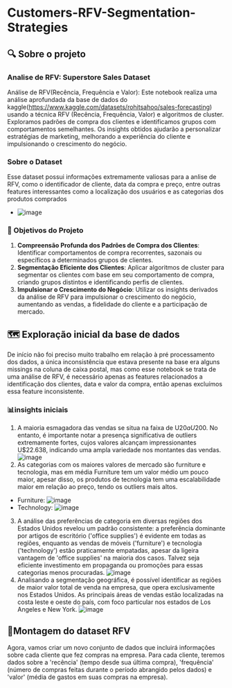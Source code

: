 # Customers-RFV-Segmentation-Strategies
## 🔍 Sobre o projeto
### Analise de RFV: Superstore Sales Dataset
Análise de RFV(Recência, Frequência e Valor): Este notebook realiza uma análise aprofundada da base de dados do kaggle(https://www.kaggle.com/datasets/rohitsahoo/sales-forecasting) usando a técnica RFV (Recência, Frequência, Valor) e algoritmos de cluster. Exploramos padrões de compra dos clientes e identificamos grupos com comportamentos semelhantes. Os insights obtidos ajudarão a personalizar estratégias de marketing, melhorando a experiência do cliente e impulsionando o crescimento do negócio.
### Sobre o Dataset
Esse dataset possui informações extremamente valiosas para a anlise de RFV, como o identificador de cliente, data da compra e preço, entre outras features interessantes como a localização dos usuários e as categorias dos produtos comprados
- ![image](https://github.com/VitorLeitao/Customers-RFV-Segmentation-Strategies/assets/101846159/a4f52245-3731-4c31-bb0b-1f6ff0a96b1b)
### 🎯 Objetivos do Projeto
1. **Compreensão Profunda dos Padrões de Compra dos Clientes**: Identificar comportamentos de compra recorrentes, sazonais ou específicos a determinados grupos de clientes.
2. **Segmentação Eficiente dos Clientes**: Aplicar algoritmos de cluster para segmentar os clientes com base em seu comportamento de compra, criando grupos distintos e identificando perfis de clientes.
3. **Impulsionar o Crescimento do Negócio**: Utilizar os insights derivados da análise de RFV para impulsionar o crescimento do negócio, aumentando as vendas, a fidelidade do cliente e a participação de mercado.

## 🗺️ Exploração inicial da base de dados
De início não foi preciso muito trabalho em relação à pré processamento dos dados, a única inconsistência que estava presente na base era alguns missings na coluna de caixa postal, mas como esse notebook se trata de uma análise de RFV, é necessário apenas as features relacionados a identificação dos clientes, data e valor da compra, então apenas excluímos essa feature inconsistente.
### 📊insights iniciais
1. A maioria esmagadora das vendas se situa na faixa de U$20 a U$200. No entanto, é importante notar a presença significativa de outliers extremamente fortes, cujos valores alcançam impressionantes U$22.638, indicando uma ampla variedade nos montantes das vendas.
![image](https://github.com/VitorLeitao/Customers-RFV-Segmentation-Strategies/assets/101846159/a043bfaa-2ea2-4e2e-8125-99affdfadb70)
2. As categorias com os maiores valores de mercado são furniture e tecnologia, mas em média Furniture tem um valor médio um pouco maior, apesar disso, os produtos de tecnologia tem uma escalabilidade maior em relação ao preço, tendo os outliers mais altos.
- Furniture: ![image](https://github.com/VitorLeitao/Customers-RFV-Segmentation-Strategies/assets/101846159/d5e003df-f3ee-4c28-97e9-d4edb13f7a71)
- Technology: ![image](https://github.com/VitorLeitao/Customers-RFV-Segmentation-Strategies/assets/101846159/7bd1e8c7-3fb2-4a39-8d34-1309444fcc20)
3. A análise das preferências de categoria em diversas regiões dos Estados Unidos revelou um padrão consistente: a preferência dominante por artigos de escritório ('office supplies') é evidente em todas as regiões, enquanto as vendas de móveis ('furniture') e tecnologia ('technology') estão praticamente empatadas, apesar da ligeira vantagem de 'office supplies' na maioria dos casos. Talvez seja eficiente investimento em propaganda ou promoções para essas categorias menos procuradas.
![image](https://github.com/VitorLeitao/Customers-RFV-Segmentation-Strategies/assets/101846159/07daa53f-eedc-4def-854f-dff71702778d)
4. Analisando a segmentação geográfica, é possível identificar as regiões de maior valor total de venda na empresa, que opera exclusivamente nos Estados Unidos. As principais áreas de vendas estão localizadas na costa leste e oeste do país, com foco particular nos estados de Los Angeles e New York. 
![image](https://github.com/VitorLeitao/Customers-RFV-Segmentation-Strategies/assets/101846159/4a4f16c5-f5ff-4d3a-a552-812688349e9d)
  
## 🧩Montagem do dataset RFV
Agora, vamos criar um novo conjunto de dados que incluirá informações sobre cada cliente que fez compras na empresa. Para cada cliente, teremos dados sobre a 'recência' (tempo desde sua última compra), 'frequência' (número de compras feitas durante o período abrangido pelos dados) e 'valor' (média de gastos em suas compras na empresa).



   


